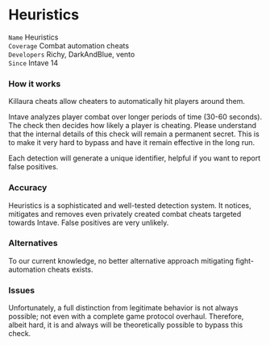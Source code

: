 # Heuristics

`Name` Heuristics<br>
`Coverage` Combat automation cheats<br>
`Developers` Richy, DarkAndBlue, vento<br>
`Since` Intave 14<br>

### How it works

Killaura cheats allow cheaters to automatically hit players around them.

Intave analyzes player combat over longer periods of time (30-60 seconds). The check then decides how likely a player is
cheating. Please understand that the internal details of this check will remain a permanent secret. This is to make it
very hard to bypass and have it remain effective in the long run.

Each detection will generate a unique identifier, helpful if you want to report false positives.

### Accuracy

Heuristics is a sophisticated and well-tested detection system. It notices, mitigates and removes even privately created
combat cheats targeted towards Intave. False positives are very unlikely.

### Alternatives

To our current knowledge, no better alternative approach mitigating fight-automation cheats exists.

### Issues

Unfortunately, a full distinction from legitimate behavior is not always possible; not even with a complete game
protocol overhaul. Therefore, albeit hard, it is and always will be theoretically possible to bypass this check.
